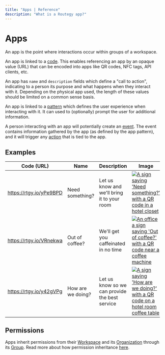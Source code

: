 ```yaml
---
title: "Apps | Reference"
description: "What is a Routegy app?"
---
```


# Apps

An app is the point where interactions occur within groups of a workspace.

An app is linked to a [code](/reference/codes). This enables referencing an app by an opaque value (URL) that can be encoded into apps like QR codes, NFC tags, API clients, etc.

An app has `name` and `description` fields which define a "call to action", indicating to a person its purpose and what happens when they interact with it. Depending on the physical app used, the length of these values should be limited on a common sense basis.

An app is linked to a [pattern](/reference/patterns) which defines the user experience when interacting with it. It can used to (optionally) prompt the user for additional information.

A person interacting with an app will potentially create an [event](/reference/events). The event contains information gathered by the app (as defined by the app pattern), and it will trigger any [action](/reference/actions) that is tied to the app.

## Examples

| Code (URL) | Name | Description | Image |
| ---------- | ---- | ----------- | ----- |
| https://rtgy.io/yPe9BPD | Need something? | Let us know and we'll bring it to your room | [![A sign saying 'Need something?' with a QR code in a hotel closet](/images/marketing/hotel-closet.jpg)](/images/marketing/hotel-closet.jpg) |
| https://rtgy.io/VRnekwa | Out of coffee? | We'll get you caffeinated in no time | [![An office a sign saying 'Out of coffee?' with a QR code near a coffee machine](/images/marketing/office-coffee.jpg)](/images/marketing/office-coffee.jpg) |
| https://rtgy.io/y42gVPg | How are we doing? | Let us know so we can provide the best service | [![A sign saying 'How are we doing?' with a QR code on a hotel room coffee table](/images/marketing/hotel-survey.jpg)](/images/marketing/hotel-survey.jpg) |

## Permissions

Apps inherit permissions from their [Workspace](/reference/workspaces/) and its [Organization](/reference/organizations/) through its [Group](/reference/groups/). Read more about how permission inheritance [here](/reference/permissions/).
